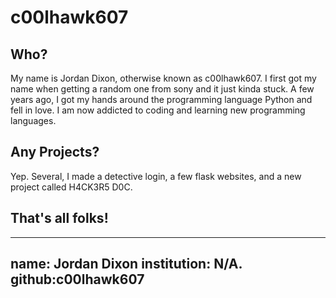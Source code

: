 # c00lhawk607
## Who?
My name is Jordan Dixon, otherwise known as c00lhawk607. I first got my name when getting a random one from sony and it just kinda stuck. A few years ago, I got my hands around the programming language Python and fell in love. I am now addicted to coding and learning new programming languages.
## Any Projects?
Yep. Several, I made a detective login, a few flask websites, and a new project called H4CK3R5 D0C.
## That's all folks!
---
name: Jordan Dixon
institution: N/A.
github:c00lhawk607
---
